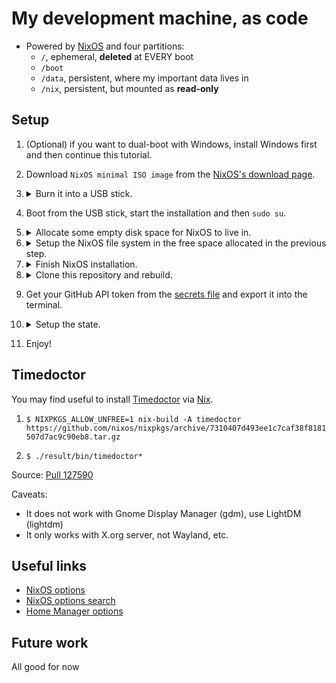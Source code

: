 # My development machine, as code

- Powered by [NixOS](https://nixos.org/) and four partitions:
  - `/`, ephemeral, **deleted** at EVERY boot
  - `/boot`
  - `/data`, persistent, where my important data lives in
  - `/nix`, persistent, but mounted as **read-only**

## Setup

1.  (Optional) if you want to dual-boot with Windows,
    install Windows first and then continue this tutorial.

1.  Download `NixOS minimal ISO image` from the
    [NixOS's download page](https://nixos.org/download).

1.  <details>
      <summary>Burn it into a USB stick.</summary>

      ```bash
      lsblk
      umount "${partition}"
      parted "${device}" -- mktable msdos
      dd bs=1MiB if="${iso}" of="${device}" oflag=direct status=progress
      ```
    </details>

1.  Boot from the USB stick, start the installation and then `sudo su`.

1.  <details>
      <summary>Allocate some empty disk space for NixOS to live in.</summary>
      Use the following commands as needed,
      replace "${device}" by the address of the main disk:

      - List block devices: `lsblk -f`
      - Managing partitions: `parted "${device}"`
        - Create a partition table: `(parted) mktable gpt`
        - Remove a partition: `(parted) rm "${number}"`
    </details>

1.  <details>
      <summary>Setup the NixOS file system
      in the free space allocated in the previous step.</summary>

      ```bash
      parted "${device}"

        # Generic setup
        (parted) unit GiB
        (parted) print

        # Setup boot partition
        (parted) rm "${number}" # Remove existing boot partitions
        (parted) mkpart ESP fat32 1MiB 0.5
        (parted) set "${number}" esp on

        # Setup other partitions
        (parted) mkpart data "${start}" "${end}" # 50 GiB
        (parted) mkpart nix "${start}" "${end}" # 100 GiB
        (parted) mkpart root "${start}" "${end}" # 50 GiB
      ```
    </details>

1.  <details>
      <summary>Finish NixOS installation.</summary>

      ```bash
      cryptsetup luksFormat /dev/disk/by-partlabel/data
      cryptsetup luksFormat /dev/disk/by-partlabel/nix
      cryptsetup luksFormat /dev/disk/by-partlabel/root
      cryptsetup luksOpen /dev/disk/by-partlabel/data cryptdata
      cryptsetup luksOpen /dev/disk/by-partlabel/nix cryptnix
      cryptsetup luksOpen /dev/disk/by-partlabel/root cryptroot

      mkfs.fat -F 32 -n boot /dev/disk/by-partlabel/ESP
      mkfs.ext4 -L data /dev/mapper/cryptdata
      mkfs.ext4 -L nix /dev/mapper/cryptnix
      mkfs.ext4 -L root /dev/mapper/cryptroot

      mount /dev/disk/by-label/root /mnt
      mkdir /mnt/boot
      mkdir /mnt/data
      mkdir /mnt/nix
      mount /dev/disk/by-partlabel/ESP /mnt/boot
      mount /dev/disk/by-label/data /mnt/data
      mount /dev/disk/by-label/nix /mnt/nix

      nixos-generate-config --root /mnt
      cat << EOF >> /mnt/etc/nixos/configuration.nix
        // { boot.loader.efi.canTouchEfiVariables = true;
            boot.loader.systemd-boot.enable = true;
            environment.systemPackages = [ pkgs.wpa_supplicant ];
            services.nscd.enable = true; }
      EOF
      if not_connected_to_the_internet; then
        ip a
        wpa_supplicant -B -i "${interface}" -c <(wpa_passphrase "${ssid}" "{psk}")
      fi
      nixos-install
      reboot
      ```
    </details>

1.  <details>
      <summary>Clone this repository and rebuild.</summary>

      ```bash
      if not_connected_to_the_internet; then
        ip a
        wpa_supplicant -B -i "${interface}" -c <(wpa_passphrase "${ssid}" "{psk}")
      fi
      cd "$(mktemp -d)"
      nix-shell -p git just
      git clone https://github.com/kamadorueda/machine
      cd machine
      just rebuild switch
      reboot
      ```
    </details>

1. Get your GitHub API token from the
    [secrets file](https://github.com/kamadorueda/secrets/blob/master/machine/secrets.sh)
    and export it into the terminal.

1.  <details>
      <summary>Setup the state.</summary>

      - <details>
          <summary>github/kamadorueda/machine</summary>

          ```bash
                mkdir -p /data/github/kamadorueda \
            &&  pushd /data/github/kamadorueda \
              &&  git clone "https://kamadorueda:${GITHUB_API_TOKEN}@github.com/kamadorueda/machine" \
            &&  popd
          ```
        </details>

      - <details>
          <summary>github/kamadorueda/secrets</summary>

          ```bash
              mkdir -p /data/github/kamadorueda \
          &&  pushd /data/github/kamadorueda \
            &&  git clone --depth 1 "https://kamadorueda:${GITHUB_API_TOKEN}@github.com/kamadorueda/secrets" \
            &&  cd secrets/machine \
              &&  ./install.sh \
          &&  popd
          ```
        </details>

      - <details>
          <summary>github/kamadorueda/nixpkgs-python</summary>

          ```bash
                mkdir -p /data/github/kamadorueda \
          &&  pushd /data/github/kamadorueda \
            &&  git clone git@github.com:kamadorueda/nixpkgs-python \
          &&  popd
          ```
        </details>

      - <details>
          <summary>github/fluidattacks</summary>

          ```bash
              mkdir -p /data/github/kamadorueda \
          &&  pushd /data/github/kamadorueda \
            &&  git clone git@github.com:kamadorueda/makes \
            &&  git -C makes remote add upstream git@github.com:fluidattacks/makes \
          &&  popd
          ```
        </details>

      - <details>
          <summary>github/nixos</summary>

          ```bash
              mkdir -p /data/github/nixos \
          &&  pushd /data/github/nixos \
            &&  git clone git@github.com:kamadorueda/nixpkgs \
            &&  git -C nixpkgs remote add upstream git@github.com:nixos/nixpkgs \
          &&  popd
          ```
        </details>

      - <details>
          <summary>gitlab/fluidattacks</summary>

          ```bash
              mkdir -p /data/gitlab/fluidattacks \
          &&  pushd /data/gitlab/fluidattacks \
            &&  git clone git@gitlab.com:fluidattacks/product \
            &&  git -C product config user.email kamado@fluidattacks.com \
            &&  git clone git@gitlab.com:fluidattacks/services \
            &&  git -C services config user.email kamado@fluidattacks.com \
          &&  popd
          ```
        </details>
    </details>

1. Enjoy!

## Timedoctor

You may find useful to install [Timedoctor](https://www.timedoctor.com/)
via [Nix](https://nixos.org).

1. `$ NIXPKGS_ALLOW_UNFREE=1 nix-build -A timedoctor https://github.com/nixos/nixpkgs/archive/7310407d493ee1c7caf38f8181507d7ac9c90eb8.tar.gz`

2. `$ ./result/bin/timedoctor*`

Source: [Pull 127590](https://github.com/NixOS/nixpkgs/pull/127590)

Caveats:
- It does not work with Gnome Display Manager (gdm), use LightDM (lightdm)
- It only works with X.org server, not Wayland, etc.

## Useful links

- [NixOS options](https://nixos.org/manual/nixos/stable/options.html)
- [NixOS options search](https://search.nixos.org/options)
- [Home Manager options](https://nix-community.github.io/home-manager/options.html)

## Future work

All good for now
